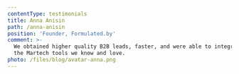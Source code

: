 ```yaml
---
contentType: testimonials
title: Anna Anisin
path: /anna-anisin
position: 'Founder, Formulated.by'
comment: >-
  We obtained higher quality B2B leads, faster, and were able to integrate with
  the Martech tools we know and love.
photo: /files/blog/avatar-anna.png
---
```


